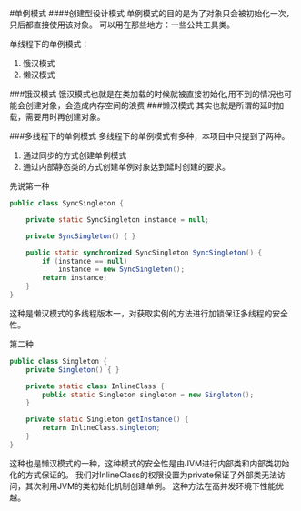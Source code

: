 #单例模式
####创建型设计模式
单例模式的目的是为了对象只会被初始化一次，只后都直接使用该对象。
可以用在那些地方：一些公共工具类。

单线程下的单例模式：
1. 饿汉模式
2. 懒汉模式

###饿汉模式
饿汉模式也就是在类加载的时候就被直接初始化,用不到的情况也可能会创建对象，会造成内存空间的浪费
###懒汉模式
其实也就是所谓的延时加载，需要用时再创建对象。

###多线程下的单例模式
多线程下的单例模式有多种，本项目中只提到了两种。
1. 通过同步的方式创建单例模式
2. 通过内部静态类的方式创建单例对象达到延时创建的要求。

先说第一种
```java
public class SyncSingleton {

    private static SyncSingleton instance = null;

    private SyncSingleton() { }

    public static synchronized SyncSingleton SyncSingleton() {
        if (instance == null)
            instance = new SyncSingleton();
        return instance;
    }
}
```
这种是懒汉模式的多线程版本一，对获取实例的方法进行加锁保证多线程的安全性。

第二种
```java
public class Singleton {
    private Singleton() { }

    private static class InlineClass {
        public static Singleton singleton = new Singleton();
    }

    private static Singleton getInstance() {
        return InlineClass.singleton;
    }
}
```
这种也是懒汉模式的一种，这种模式的安全性是由JVM进行内部类和内部类初始化的方式保证的。
我们对InlineClass的权限设置为private保证了外部类无法访问，其次利用JVM的类初始化机制创建单例。
这种方法在高并发环境下性能优越。
